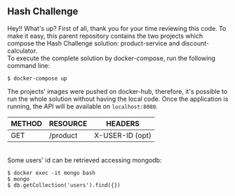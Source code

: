 ## Hash Challenge

Hey!! What's up? First of all, thank you for your time reviewing this code.
To make it easy, this parent repository contains the two projects which compose the Hash Challenge solution: product-service and discount-calculator.
<br/>
To execute the complete solution by docker-compose, run the following command line:

```shell script
$ docker-compose up
```

The projects' images were pushed on docker-hub, therefore, it's possible to run the whole solution without having the local code. Once the application is running, the API will be available on `localhost:8080`.
<br/>

| METHOD       | RESOURCE    | HEADERS         |
|--------------|-------------|-----------------|
| GET          |/product     | X-USER-ID (opt) |

<br/>
Some users' id can be retrieved accessing mongodb:

```shell script
$ docker exec -it mongo bash
$ mongo
$ db.getCollection('users').find({})
```
